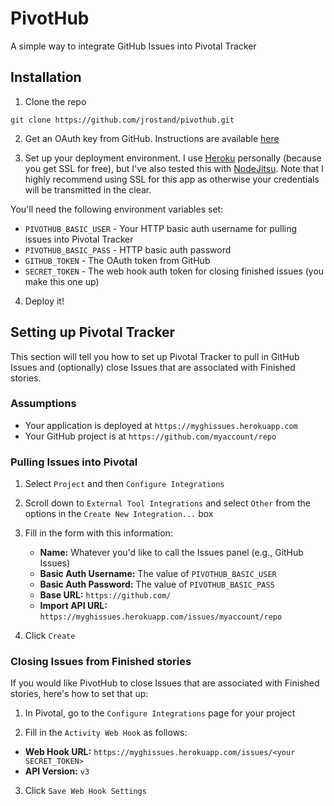 # PivotHub

A simple way to integrate GitHub Issues into Pivotal Tracker

## Installation

1. Clone the repo

  ```shell
  git clone https://github.com/jrostand/pivothub.git
  ```

2. Get an OAuth key from GitHub. Instructions are available [here](https://help.github.com/articles/creating-an-oauth-token-for-command-line-use)

3. Set up your deployment environment. I use [Heroku](http://www.heroku.com) personally (because you get SSL for free), but I've also tested this with [NodeJitsu](http://nodejitsu.com). Note that I highly recommend using SSL for this app as otherwise your credentials will be transmitted in the clear.

  You'll need the following environment variables set:

  * `PIVOTHUB_BASIC_USER` - Your HTTP basic auth username for pulling issues into Pivotal Tracker
  * `PIVOTHUB_BASIC_PASS` - HTTP basic auth password
  * `GITHUB_TOKEN` - The OAuth token from GitHub
  * `SECRET_TOKEN` - The web hook auth token for closing finished issues (you make this one up)

4. Deploy it!

## Setting up Pivotal Tracker

This section will tell you how to set up Pivotal Tracker to pull in GitHub Issues and (optionally) close Issues that are associated with Finished stories.

### Assumptions

* Your application is deployed at `https://myghissues.herokuapp.com`
* Your GitHub project is at `https://github.com/myaccount/repo`

### Pulling Issues into Pivotal

1. Select `Project` and then `Configure Integrations`

2. Scroll down to `External Tool Integrations` and select `Other` from the options in the `Create New Integration...` box

3. Fill in the form with this information:
    * **Name:** Whatever you'd like to call the Issues panel (e.g., GitHub Issues)
    * **Basic Auth Username:** The value of `PIVOTHUB_BASIC_USER`
    * **Basic Auth Password:** The value of `PIVOTHUB_BASIC_PASS`
    * **Base URL:** `https://github.com/`
    * **Import API URL:** `https://myghissues.herokuapp.com/issues/myaccount/repo`

4. Click `Create`

### Closing Issues from Finished stories

If you would like PivotHub to close Issues that are associated with Finished stories, here's how to set that up:

1. In Pivotal, go to the `Configure Integrations` page for your project

2. Fill in the `Activity Web Hook` as follows:

  * **Web Hook URL:** `https://myghissues.herokuapp.com/issues/<your SECRET_TOKEN>`
  * **API Version:** `v3`

3. Click `Save Web Hook Settings`
